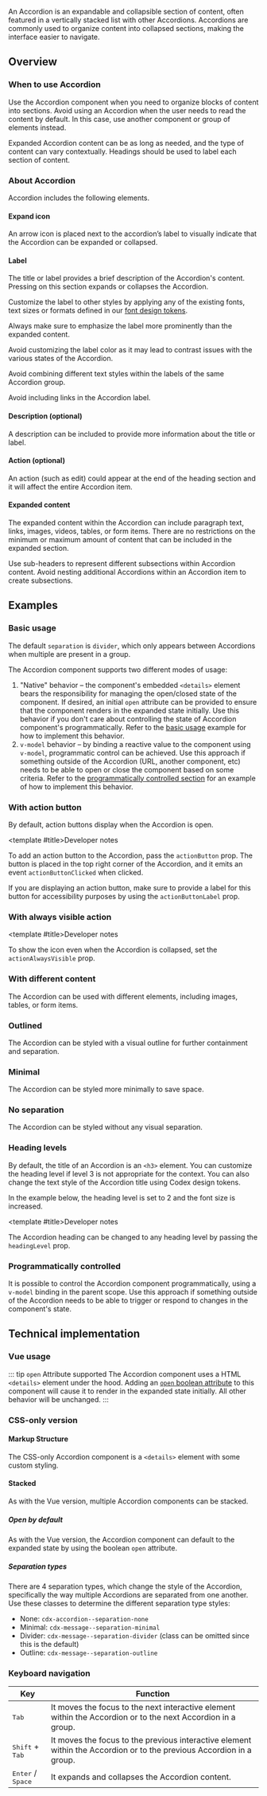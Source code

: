 <script setup>
import { CdxAccordion } from '@wikimedia/codex';
import AccordionDefault from '@/../component-demos/accordion/examples/AccordionDefault.vue';
import AccordionActionButton from '@/../component-demos/accordion/examples/AccordionActionButton.vue';
import AccordionDifferentContent from '@/../component-demos/accordion/examples/AccordionDifferentContent.vue';
import AccordionOutlined from '@/../component-demos/accordion/examples/AccordionOutlined.vue';
import AccordionMinimal from '@/../component-demos/accordion/examples/AccordionMinimal.vue';
import AccordionNoSeparation from '@/../component-demos/accordion/examples/AccordionNoSeparation.vue';
import AccordionActionVisible from '@/../component-demos/accordion/examples/AccordionActionVisible.vue';
import AccordionHeadings from '@/../component-demos/accordion/examples/AccordionHeadings.vue';
import AccordionProgrammaticControl from '@/../component-demos/accordion/examples/AccordionProgrammaticControl.vue';

const controlsConfig = [
	{
		name: 'default',
		type: 'slot',
		default: 'The default slot is the content of the accordion'
	},
	{
		name: 'description',
		type: 'slot',
		default: ''
	},
	{
		name: 'title',
		type: 'slot',
		default: 'Customizable accordion component title'
	},
	{
		name: 'actionIcon',
		type: 'icon'
	},
	{
		name: 'actionAlwaysVisible',
		type: 'boolean',
	},
	{
		name: 'separation',
		type: 'radio',
		options: [ 'none', 'minimal', 'divider', 'outline' ],
		default: 'divider'
	}
];
</script>

An Accordion is an expandable and collapsible section of content, often featured
in a vertically stacked list with other Accordions. Accordions are commonly used
to organize content into collapsed sections, making the interface easier to
navigate.

<cdx-demo-wrapper :controls-config="controlsConfig" :show-generated-code="true">
<template v-slot:demo="{ propValues, slotValues }">
	<cdx-accordion v-bind="propValues">
		{{ slotValues.default }}
		<template v-if="slotValues.title" #title>
			{{ slotValues.title }}
		</template>
		<template v-if="slotValues.description" #description>
			{{ slotValues.description }}
		</template>
	</cdx-accordion>
</template>
</cdx-demo-wrapper>

## Overview

### When to use Accordion

Use the Accordion component when you need to organize blocks of content into sections. Avoid using an Accordion when the user needs to read the content by default. In this case, use another component or group of elements instead.

Expanded Accordion content can be as long as needed, and the type of content can vary contextually. Headings should be used to label each section of content.

### About Accordion

Accordion includes the following elements.

#### Expand icon

An arrow icon is placed next to the accordion’s label to visually indicate that the Accordion can be expanded or collapsed.

#### Label

The title or label provides a brief description of the Accordion's content. Pressing on this section expands or collapses the Accordion.

<cdx-demo-best-practices>
<cdx-demo-best-practice>

Customize the label to other styles by applying any of the existing fonts, text sizes or formats defined in our [font design tokens](../../design-tokens/font.html).

</cdx-demo-best-practice>
<cdx-demo-best-practice>

Always make sure to emphasize the label more prominently than the expanded content.

</cdx-demo-best-practice>
<cdx-demo-best-practice type="dont">

Avoid customizing the label color as it may lead to contrast issues with the various states of the Accordion.

</cdx-demo-best-practice>
<cdx-demo-best-practice type="dont">

Avoid combining different text styles within the labels of the same Accordion group.

</cdx-demo-best-practice>
<cdx-demo-best-practice type="dont">

Avoid including links in the Accordion label.

</cdx-demo-best-practice>
</cdx-demo-best-practices>

#### Description (optional)

A description can be included to provide more information about the title or label.

#### Action (optional)

An action (such as edit) could appear at the end of the heading section and it will affect the entire Accordion item.

#### Expanded content

The expanded content within the Accordion can include paragraph text, links, images, videos, tables, or form items. There are no restrictions on the minimum or maximum amount of content that can be included in the expanded section.

<cdx-demo-best-practices>

<cdx-demo-best-practice>Use sub-headers to represent different subsections within Accordion content.</cdx-demo-best-practice>
<cdx-demo-best-practice type="dont">Avoid nesting additional Accordions within an Accordion item to create subsections.</cdx-demo-best-practice>

</cdx-demo-best-practices>

## Examples

### Basic usage

The default `separation` is `divider`, which only appears between Accordions when multiple are present in a group.

<cdx-demo-wrapper>
<template v-slot:demo>
	<accordion-default />
</template>
<template v-slot:code>

:::code-group

<<< @/../component-demos/accordion/examples/AccordionDefault.vue [NPM]

<<< @/../component-demos/accordion/examples-mw/AccordionDefault.vue [MediaWiki]

:::

</template>
</cdx-demo-wrapper>

<cdx-accordion>
<template #title>Developer notes</template>
The Accordion component supports two different modes of usage:

1. "Native" behavior – the component's embedded `<details>` element
  bears the responsibility for managing the open/closed state of the
  component. If desired, an initial `open` attribute can be provided
  to ensure that the component renders in the expanded state initially.
  Use this behavior if you don't care about controlling the state of
  Accordion component's programmatically. Refer to the [basic usage](#basic-usage)
  example for how to implement this behavior.
2. `v-model` behavior – by binding a reactive value to the component
  using `v-model`, programmatic control can be achieved. Use this
  approach if something outside of the Accordion (URL, another component,
  etc) needs to be able to open or close the component based on some
  criteria. Refer to the [programmatically controlled section](#programmatically-controlled) for an example
  of how to implement this behavior.

</cdx-accordion>

### With action button

By default, action buttons display when the Accordion is open.

<cdx-demo-wrapper>
<template v-slot:demo>
	<accordion-action-button />
</template>
<template v-slot:code>

:::code-group

<<< @/../component-demos/accordion/examples/AccordionActionButton.vue [NPM]

<<< @/../component-demos/accordion/examples-mw/AccordionActionButton.vue [MediaWiki]

:::

</template>
</cdx-demo-wrapper>

<cdx-accordion>

<template #title>Developer notes</template>

To add an action button to the Accordion, pass the `actionButton` prop. The button is placed in the
top right corner of the Accordion, and it emits an event `actionButtonClicked` when clicked.

If you are displaying an action button, make sure to provide a label for this
button for accessibility purposes by using the `actionButtonLabel` prop.

</cdx-accordion>

### With always visible action

<cdx-demo-wrapper>
<template v-slot:demo>
	<accordion-action-visible />
</template>
<template v-slot:code>

:::code-group

<<< @/../component-demos/accordion/examples/AccordionActionVisible.vue [NPM]

<<< @/../component-demos/accordion/examples-mw/AccordionActionVisible.vue [MediaWiki]

:::

</template>
</cdx-demo-wrapper>

<cdx-accordion>

<template #title>Developer notes</template>

To show the icon even when the Accordion is collapsed, set the `actionAlwaysVisible` prop.

</cdx-accordion>

### With different content

The Accordion can be used with different elements, including images, tables, or form items.

<cdx-demo-wrapper>
<template v-slot:demo>
	<accordion-different-content />
</template>
<template v-slot:code>

:::code-group

<<< @/../component-demos/accordion/examples/AccordionDifferentContent.vue [NPM]

<<< @/../component-demos/accordion/examples-mw/AccordionDifferentContent.vue [MediaWiki]

:::

</template>
</cdx-demo-wrapper>

### Outlined

The Accordion can be styled with a visual outline for further containment and separation.

<cdx-demo-wrapper>
<template v-slot:demo>
	<accordion-outlined />
</template>
<template v-slot:code>

:::code-group

<<< @/../component-demos/accordion/examples/AccordionOutlined.vue [NPM]

<<< @/../component-demos/accordion/examples-mw/AccordionOutlined.vue [MediaWiki]

:::

</template>
</cdx-demo-wrapper>

### Minimal

The Accordion can be styled more minimally to save space.

<cdx-demo-wrapper>
<template v-slot:demo>
	<accordion-minimal />
</template>
<template v-slot:code>

:::code-group

<<< @/../component-demos/accordion/examples/AccordionMinimal.vue [NPM]

<<< @/../component-demos/accordion/examples-mw/AccordionMinimal.vue [MediaWiki]

:::

</template>
</cdx-demo-wrapper>

### No separation

The Accordion can be styled without any visual separation.

<cdx-demo-wrapper>
<template v-slot:demo>
	<accordion-no-separation />
</template>
<template v-slot:code>

:::code-group

<<< @/../component-demos/accordion/examples/AccordionNoSeparation.vue [NPM]

<<< @/../component-demos/accordion/examples-mw/AccordionNoSeparation.vue [MediaWiki]

:::

</template>
</cdx-demo-wrapper>

### Heading levels

By default, the title of an Accordion is an `<h3>` element. You can customize the heading level if
level 3 is not appropriate for the context. You can also change the text style of the Accordion
title using Codex design tokens.

In the example below, the heading level is set to 2 and the font size is increased.

<cdx-demo-wrapper>
<template v-slot:demo>
	<accordion-headings />
</template>
<template v-slot:code>

:::code-group

<<< @/../component-demos/accordion/examples/AccordionHeadings.vue [NPM]

<<< @/../component-demos/accordion/examples-mw/AccordionHeadings.vue [MediaWiki]

:::

</template>
</cdx-demo-wrapper>

<cdx-accordion>

<template #title>Developer notes</template>

The Accordion heading can be changed to any heading level by passing the `headingLevel` prop.

</cdx-accordion>

### Programmatically controlled

It is possible to control the Accordion component programmatically, using a `v-model` binding
in the parent scope. Use this approach if something outside of the Accordion needs to be able
to trigger or respond to changes in the component's state.

<cdx-demo-wrapper>
<template v-slot:demo>
	<accordion-programmatic-control />
</template>
<template v-slot:code>

:::code-group

<<< @/../component-demos/accordion/examples/AccordionProgrammaticControl.vue [NPM]

<<< @/../component-demos/accordion/examples-mw/AccordionProgrammaticControl.vue [MediaWiki]

:::

</template>
</cdx-demo-wrapper>

## Technical implementation

### Vue usage

::: tip `open` Attribute supported
The Accordion component uses a HTML `<details>` element under the hood.
Adding an [`open` boolean attribute](https://developer.mozilla.org/en-US/docs/Web/HTML/Element/details#open)
to this component will cause it to render in the expanded state initially. All
other behavior will be unchanged.
:::

### CSS-only version

#### Markup Structure

The CSS-only Accordion component is a `<details>` element with some custom styling.

<cdx-demo-wrapper>
<template v-slot:demo>
	<details class="cdx-accordion">
		<summary>
			<h3 class="cdx-accordion__header">
				<span class="cdx-accordion__header__title">
					CSS-only Accordion Title
				</span>
				<span class="cdx-accordion__header__description">
					CSS-only Accordion Description
				</span>
			</h3>
		</summary>
		<div class="cdx-accordion__content">
			<p>Lorem ipsum dolor sic amet...</p>
		</div>
	</details>
</template>

<template v-slot:code>

```html
<details class="cdx-accordion">
	<!-- The <summary> element must be the first child, and is required -->
	<summary>
		<!-- <summary> should contain a header; can be any heading level -->
		<h3 class="cdx-accordion__header">
		<!-- If using only a title, no <span> tags are required here;
		however, if you want a title and a description to appear on
		separate lines, you should wrap them in spans as below and
		use the appropriate class names -->
			<span class="cdx-accordion__header__title">
				CSS-only Accordion Title
			</span>
			<span class="cdx-accordion__header__description">
				CSS-only Accordion Description
			</span>
		</h3>
	</summary>
	<!-- The <details> element will treat all other children besides
	<summary> as collapsible content; it is recommended to wrap
	this content in a div with the .cdx-accordion__content class
	to get content which is aligned with the heading above. -->
	<div class="cdx-accordion__content">
		<p>Lorem ipsum dolor sic amet...</p>
	</div>
</details>
```

</template>

</cdx-demo-wrapper>

#### Stacked

As with the Vue version, multiple Accordion components can be stacked.

<cdx-demo-wrapper>
<template v-slot:demo>
	<details class="cdx-accordion">
		<summary>
			<h3 class="cdx-accordion__header">
				<span class="cdx-accordion__header__title">
					Accordion 1
				</span>
			</h3>
		</summary>
		<div class="cdx-accordion__content">
			<p>Lorem ipsum dolor sic amet...</p>
		</div>
	</details>
	<details class="cdx-accordion">
		<summary>
			<h3 class="cdx-accordion__header">
				<span class="cdx-accordion__header__title">
					Accordion 2
				</span>
			</h3>
		</summary>
		<div class="cdx-accordion__content">
			<p>Lorem ipsum dolor sic amet...</p>
		</div>
	</details>
	<details class="cdx-accordion">
		<summary>
			<h3 class="cdx-accordion__header">
				<span class="cdx-accordion__header__title">
					Accordion 3
				</span>
			</h3>
		</summary>
		<div class="cdx-accordion__content">
			<p>Lorem ipsum dolor sic amet...</p>
		</div>
	</details>
</template>

<template v-slot:code>

```html
<details class="cdx-accordion">
	<summary>
		<h3 class="cdx-accordion__header">
			<span class="cdx-accordion__header__title">
				Accordion 1
			</span>
		</h3>
	</summary>
	<div class="cdx-accordion__content">
		<p>Lorem ipsum dolor sic amet...</p>
	</div>
</details>
<details class="cdx-accordion">
	<summary>
		<h3 class="cdx-accordion__header">
			<span class="cdx-accordion__header__title">
				Accordion 2
			</span>
		</h3>
	</summary>
	<div class="cdx-accordion__content">
		<p>Lorem ipsum dolor sic amet...</p>
	</div>
</details>
<details class="cdx-accordion">
	<summary>
		<h3 class="cdx-accordion__header">
			<span class="cdx-accordion__header__title">
				Accordion 3
			</span>
		</h3>
	</summary>
	<div class="cdx-accordion__content">
		<p>Lorem ipsum dolor sic amet...</p>
	</div>
</details>
```

</template>

</cdx-demo-wrapper>

##### Open by default

As with the Vue version, the Accordion component can default to the expanded
state by using the boolean `open` attribute.

<cdx-demo-wrapper>
<template v-slot:demo>
	<details class="cdx-accordion" open>
		<summary>
			<h3 class="cdx-accordion__header">
				<span class="cdx-accordion__header__title">
					Open by default
				</span>
				<span class="cdx-accordion__header__description">
					This Accordion component is open by default
				</span>
			</h3>
		</summary>
		<div class="cdx-accordion__content">
			<p>Lorem ipsum dolor sic amet...</p>
		</div>
	</details>
</template>

<template v-slot:code>

```html
<details class="cdx-accordion" open>
	<summary>
		<h3 class="cdx-accordion__header">
			<span class="cdx-accordion__header__title">
				CSS-only Accordion Title
			</span>
			<span class="cdx-accordion__header__description">
				CSS-only Accordion Description
			</span>
		</h3>
	</summary>
	<div class="cdx-accordion__content">
		<p>Lorem ipsum dolor sic amet...</p>
	</div>
</details>
```

</template>

</cdx-demo-wrapper>

##### Separation types

There are 4 separation types, which change the style of the Accordion, specifically the way multiple Accordions are separated from one another.
Use these classes to determine the different separation type styles:
- None: `cdx-accordion--separation-none`
- Minimal: `cdx-message--separation-minimal`
- Divider: `cdx-message--separation-divider` (class can be omitted since this is the default)
- Outline: `cdx-message--separation-outline`

<cdx-demo-wrapper>
<template v-slot:demo>
	<details class="cdx-accordion cdx-accordion--separation-none">
		<summary>
			<h3 class="cdx-accordion__header">
				<span class="cdx-accordion__header__title">
					Separation none
				</span>
			</h3>
		</summary>
		<div class="cdx-accordion__content">
			<p>Lorem ipsum dolor sic amet...</p>
		</div>
	</details>
	<details class="cdx-accordion cdx-accordion--separation-none">
		<summary>
			<h3 class="cdx-accordion__header">
				<span class="cdx-accordion__header__title">
					Separation none
				</span>
			</h3>
		</summary>
		<div class="cdx-accordion__content">
			<p>Lorem ipsum dolor sic amet...</p>
		</div>
	</details>
	<details class="cdx-accordion cdx-accordion--separation-none">
		<summary>
			<h3 class="cdx-accordion__header">
				<span class="cdx-accordion__header__title">
					Separation none
				</span>
			</h3>
		</summary>
		<div class="cdx-accordion__content">
			<p>Lorem ipsum dolor sic amet...</p>
		</div>
	</details>
</template>

<template v-slot:code>

```html
<details class="cdx-accordion cdx-accordion--separation-none">
	<summary>
		<h3 class="cdx-accordion__header">
			<span class="cdx-accordion__header__title">
				Separation none
			</span>
		</h3>
	</summary>
	<div class="cdx-accordion__content">
		<p>Lorem ipsum dolor sic amet...</p>
	</div>
</details>
<details class="cdx-accordion cdx-accordion--separation-none">
	<summary>
		<h3 class="cdx-accordion__header">
			<span class="cdx-accordion__header__title">
				Separation none
			</span>
		</h3>
	</summary>
	<div class="cdx-accordion__content">
		<p>Lorem ipsum dolor sic amet...</p>
	</div>
</details>
<details class="cdx-accordion cdx-accordion--separation-none">
	<summary>
		<h3 class="cdx-accordion__header">
			<span class="cdx-accordion__header__title">
				Separation none
			</span>
		</h3>
	</summary>
	<div class="cdx-accordion__content">
		<p>Lorem ipsum dolor sic amet...</p>
	</div>
</details>
```

</template>

</cdx-demo-wrapper>

<cdx-demo-wrapper>
<template v-slot:demo>
	<details class="cdx-accordion cdx-accordion--separation-minimal">
		<summary>
			<h3 class="cdx-accordion__header">
				<span class="cdx-accordion__header__title">
					Separation minimal
				</span>
			</h3>
		</summary>
		<div class="cdx-accordion__content">
			<p>Lorem ipsum dolor sic amet...</p>
		</div>
	</details>
	<details class="cdx-accordion cdx-accordion--separation-minimal">
		<summary>
			<h3 class="cdx-accordion__header">
				<span class="cdx-accordion__header__title">
					Separation minimal
				</span>
			</h3>
		</summary>
		<div class="cdx-accordion__content">
			<p>Lorem ipsum dolor sic amet...</p>
		</div>
	</details>
	<details class="cdx-accordion cdx-accordion--separation-minimal">
		<summary>
			<h3 class="cdx-accordion__header">
				<span class="cdx-accordion__header__title">
					Separation minimal
				</span>
			</h3>
		</summary>
		<div class="cdx-accordion__content">
			<p>Lorem ipsum dolor sic amet...</p>
		</div>
	</details>
</template>

<template v-slot:code>

```html
<details class="cdx-accordion cdx-accordion--separation-minimal">
	<summary>
		<h3 class="cdx-accordion__header">
			<span class="cdx-accordion__header__title">
				Separation minimal
			</span>
		</h3>
	</summary>
	<div class="cdx-accordion__content">
		<p>Lorem ipsum dolor sic amet...</p>
	</div>
</details>
<details class="cdx-accordion cdx-accordion--separation-minimal">
	<summary>
		<h3 class="cdx-accordion__header">
			<span class="cdx-accordion__header__title">
				Separation minimal
			</span>
		</h3>
	</summary>
	<div class="cdx-accordion__content">
		<p>Lorem ipsum dolor sic amet...</p>
	</div>
</details>
<details class="cdx-accordion cdx-accordion--separation-minimal">
	<summary>
		<h3 class="cdx-accordion__header">
			<span class="cdx-accordion__header__title">
				Separation minimal
			</span>
		</h3>
	</summary>
	<div class="cdx-accordion__content">
		<p>Lorem ipsum dolor sic amet...</p>
	</div>
</details>
```

</template>

</cdx-demo-wrapper>

<cdx-demo-wrapper>
<template v-slot:demo>
	<details class="cdx-accordion cdx-accordion--separation-divider">
		<summary>
			<h3 class="cdx-accordion__header">
				<span class="cdx-accordion__header__title">
					Separation divider
				</span>
			</h3>
		</summary>
		<div class="cdx-accordion__content">
			<p>Lorem ipsum dolor sic amet...</p>
		</div>
	</details>
	<details class="cdx-accordion cdx-accordion--separation-divider">
		<summary>
			<h3 class="cdx-accordion__header">
				<span class="cdx-accordion__header__title">
					Separation divider
				</span>
			</h3>
		</summary>
		<div class="cdx-accordion__content">
			<p>Lorem ipsum dolor sic amet...</p>
		</div>
	</details>
	<details class="cdx-accordion cdx-accordion--separation-divider">
		<summary>
			<h3 class="cdx-accordion__header">
				<span class="cdx-accordion__header__title">
					Separation divider
				</span>
			</h3>
		</summary>
		<div class="cdx-accordion__content">
			<p>Lorem ipsum dolor sic amet...</p>
		</div>
	</details>
</template>

<template v-slot:code>

```html
<details class="cdx-accordion cdx-accordion--separation-divider">
	<summary>
		<h3 class="cdx-accordion__header">
			<span class="cdx-accordion__header__title">
				Separation divider
			</span>
		</h3>
	</summary>
	<div class="cdx-accordion__content">
		<p>Lorem ipsum dolor sic amet...</p>
	</div>
</details>
<details class="cdx-accordion cdx-accordion--separation-divider">
	<summary>
		<h3 class="cdx-accordion__header">
			<span class="cdx-accordion__header__title">
				Separation divider
			</span>
		</h3>
	</summary>
	<div class="cdx-accordion__content">
		<p>Lorem ipsum dolor sic amet...</p>
	</div>
</details>
<details class="cdx-accordion cdx-accordion--separation-divider">
	<summary>
		<h3 class="cdx-accordion__header">
			<span class="cdx-accordion__header__title">
				Separation divider
			</span>
		</h3>
	</summary>
	<div class="cdx-accordion__content">
		<p>Lorem ipsum dolor sic amet...</p>
	</div>
</details>
```

</template>

</cdx-demo-wrapper>

<cdx-demo-wrapper>
<template v-slot:demo>
	<details class="cdx-accordion cdx-accordion--separation-outline">
		<summary>
			<h3 class="cdx-accordion__header">
				<span class="cdx-accordion__header__title">
					Separation outline
				</span>
			</h3>
		</summary>
		<div class="cdx-accordion__content">
			<p>Lorem ipsum dolor sic amet...</p>
		</div>
	</details>
	<details class="cdx-accordion cdx-accordion--separation-outline">
		<summary>
			<h3 class="cdx-accordion__header">
				<span class="cdx-accordion__header__title">
					Separation outline
				</span>
			</h3>
		</summary>
		<div class="cdx-accordion__content">
			<p>Lorem ipsum dolor sic amet...</p>
		</div>
	</details>
	<details class="cdx-accordion cdx-accordion--separation-outline">
		<summary>
			<h3 class="cdx-accordion__header">
				<span class="cdx-accordion__header__title">
					Separation outline
				</span>
			</h3>
		</summary>
		<div class="cdx-accordion__content">
			<p>Lorem ipsum dolor sic amet...</p>
		</div>
	</details>
</template>

<template v-slot:code>

```html
<details class="cdx-accordion cdx-accordion--separation-outline">
	<summary>
		<h3 class="cdx-accordion__header">
			<span class="cdx-accordion__header__title">
				Separation outline
			</span>
		</h3>
	</summary>
	<div class="cdx-accordion__content">
		<p>Lorem ipsum dolor sic amet...</p>
	</div>
</details>
<details class="cdx-accordion cdx-accordion--separation-outline">
	<summary>
		<h3 class="cdx-accordion__header">
			<span class="cdx-accordion__header__title">
				Separation outline
			</span>
		</h3>
	</summary>
	<div class="cdx-accordion__content">
		<p>Lorem ipsum dolor sic amet...</p>
	</div>
</details>
<details class="cdx-accordion cdx-accordion--separation-outline">
	<summary>
		<h3 class="cdx-accordion__header">
			<span class="cdx-accordion__header__title">
				Separation outline
			</span>
		</h3>
	</summary>
	<div class="cdx-accordion__content">
		<p>Lorem ipsum dolor sic amet...</p>
	</div>
</details>
```

</template>

</cdx-demo-wrapper>

<style lang="less" scoped>
@import ( reference ) '@wikimedia/codex-design-tokens/theme-wikimedia-ui.less';

.cdx-demo-wrapper {
	// Ensure the demo with an image as Accordion content doesn't overflow the container.
	:deep( img ) {
		max-width: @size-full;
	}
}
</style>

### Keyboard navigation

| Key | Function |
| -- | -- |
| <kbd>Tab</kbd> | It moves the focus to the next interactive element within the Accordion or to the next Accordion in a group. |
| <kbd>Shift</kbd> + <kbd>Tab</kbd> | It moves the focus to the previous interactive element within the Accordion or to the previous Accordion in a group. |
| <kbd>Enter</kbd> / <kbd>Space</kbd> | It expands and collapses the Accordion content. |